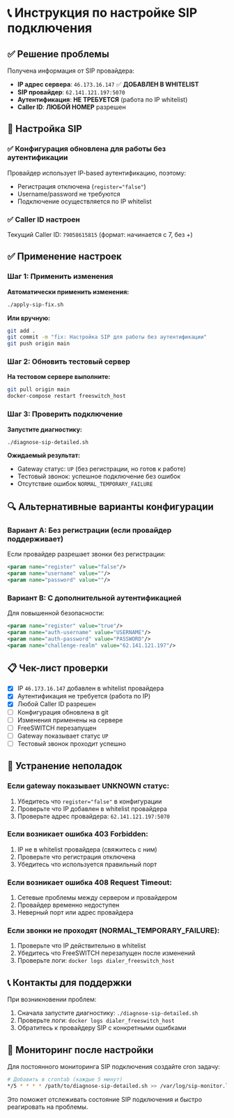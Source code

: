 # 📞 Инструкция по настройке SIP подключения

## ✅ Решение проблемы

Получена информация от SIP провайдера:
- **IP адрес сервера**: `46.173.16.147` ✅ **ДОБАВЛЕН В WHITELIST**
- **SIP провайдер**: `62.141.121.197:5070`
- **Аутентификация**: **НЕ ТРЕБУЕТСЯ** (работа по IP whitelist)
- **Caller ID**: **ЛЮБОЙ НОМЕР** разрешен

## 🔧 Настройка SIP

### ✅ Конфигурация обновлена для работы без аутентификации
Провайдер использует IP-based аутентификацию, поэтому:
- Регистрация отключена (`register="false"`)
- Username/password не требуются
- Подключение осуществляется по IP whitelist

### ✅ Caller ID настроен  
Текущий Caller ID: `79058615815` (формат: начинается с 7, без +)

## ✅ Применение настроек

### Шаг 1: Применить изменения

**Автоматически применить изменения:**
```bash
./apply-sip-fix.sh
```

**Или вручную:**
```bash
git add .
git commit -m "fix: Настройка SIP для работы без аутентификации"
git push origin main
```

### Шаг 2: Обновить тестовый сервер

**На тестовом сервере выполните:**
```bash
git pull origin main
docker-compose restart freeswitch_host
```

### Шаг 3: Проверить подключение

**Запустите диагностику:**
```bash
./diagnose-sip-detailed.sh
```

**Ожидаемый результат:**
- Gateway статус: `UP` (без регистрации, но готов к работе)
- Тестовый звонок: успешное подключение без ошибок
- Отсутствие ошибок `NORMAL_TEMPORARY_FAILURE`

## 🔍 Альтернативные варианты конфигурации

### Вариант A: Без регистрации (если провайдер поддерживает)

Если провайдер разрешает звонки без регистрации:

```xml
<param name="register" value="false"/>
<param name="username" value=""/>
<param name="password" value=""/>
```

### Вариант B: С дополнительной аутентификацией

Для повышенной безопасности:

```xml
<param name="register" value="true"/>
<param name="auth-username" value="USERNAME"/>
<param name="auth-password" value="PASSWORD"/>
<param name="challenge-realm" value="62.141.121.197"/>
```

## 📋 Чек-лист проверки

- [x] IP `46.173.16.147` добавлен в whitelist провайдера
- [x] Аутентификация не требуется (работа по IP)
- [x] Любой Caller ID разрешен
- [ ] Конфигурация обновлена в git
- [ ] Изменения применены на сервере
- [ ] FreeSWITCH перезапущен
- [ ] Gateway показывает статус `UP`
- [ ] Тестовый звонок проходит успешно

## 🚨 Устранение неполадок

### Если gateway показывает UNKNOWN статус:
1. Убедитесь что `register="false"` в конфигурации
2. Проверьте что IP добавлен в whitelist провайдера
3. Проверьте адрес провайдера: `62.141.121.197:5070`

### Если возникает ошибка 403 Forbidden:
1. IP не в whitelist провайдера (свяжитесь с ним)
2. Проверьте что регистрация отключена
3. Убедитесь что используется правильный порт

### Если возникает ошибка 408 Request Timeout:
1. Сетевые проблемы между сервером и провайдером
2. Провайдер временно недоступен
3. Неверный порт или адрес провайдера

### Если звонки не проходят (NORMAL_TEMPORARY_FAILURE):
1. Проверьте что IP действительно в whitelist
2. Убедитесь что FreeSWITCH перезапущен после изменений
3. Проверьте логи: `docker logs dialer_freeswitch_host`

## 📞 Контакты для поддержки

При возникновении проблем:
1. Сначала запустите диагностику: `./diagnose-sip-detailed.sh`
2. Проверьте логи: `docker logs dialer_freeswitch_host`
3. Обратитесь к провайдеру SIP с конкретными ошибками

## 🔄 Мониторинг после настройки

Для постоянного мониторинга SIP подключения создайте cron задачу:

```bash
# Добавить в crontab (каждые 5 минут)
*/5 * * * * /path/to/diagnose-sip-detailed.sh >> /var/log/sip-monitor.log 2>&1
```

Это поможет отслеживать состояние SIP подключения и быстро реагировать на проблемы. 